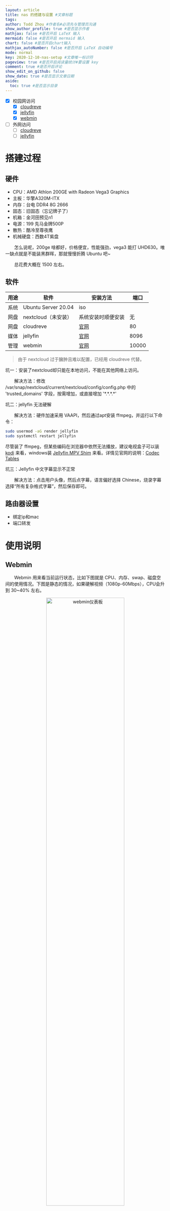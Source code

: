 ```yaml
---
layout: article
title: nas 的搭建与设置 #文章标题
tags: 
author: Todd Zhou #作者名#必须先与管理员沟通
show_author_profile: true #是否显示作者
mathjax: false #是否开启 LaTeX 输入
mermaid: false #是否开启 mermaid 输入
chart: false #是否开启chart输入
mathjax_autoNumber: false #是否开启 LaTeX 自动编号
mode: normal
key: 2020-12-10-nas-setup #文章唯一标识符
pageview: true #是否开启阅读量统计#要设置 key
comment: true #是否开启评论
show_edit_on_github: false
show_date: true #是否显示文章日期
aside:
  toc: true #是否显示目录
---
```


<!--more-->
<!-- more -->

- [x] 校园网访问
  - [x] [cloudreve](http://211.66.11.192)
  - [x] [jellyfin](http://211.66.11.192:8096)
  - [x] [webmin](http://211.66.11.192:10000)
- [ ] 外网访问
  - [ ] [cloudreve](http://cloud.scuteee.com)
  - [ ] [jellyfin](http://music.scuteee.com)

# 搭建过程

## 硬件

* CPU：AMD Athlon 200GE with Radeon Vega3 Graphics
* 主板：华擎A320M-ITX
* 内存：台电 DDR4 8G 2666
* 固态：旧固态（忘记牌子了）
* 机箱：金河田预见n1
* 电源：199 先马金牌500P
* 散热：酷冷至尊夜鹰
* 机械硬盘：西数4T紫盘

&emsp;&emsp;怎么说呢，200ge 啥都好，价格便宜，性能强劲，vega3 能打 UHD630。唯一缺点就是不能装黑群晖，那就慢慢折腾 Ubuntu 吧~

&emsp;&emsp;总花费大概在 1500 左右。

## 软件

|用途|软件|安装方法|端口|
|---|---|----|---|
|系统|Ubuntu Server 20.04|iso||
|网盘|nextcloud（未安装）|系统安装时顺便安装|无|
|网盘|cloudreve|[官网](https://github.com/cloudreve/Cloudreve/releases)|80|
|媒体|jellyfin|[官网](https://jellyfin.org/downloads/)|8096|
|管理|webmin|[官网](http://www.webmin.com/download.html)|10000|

> 由于 nextcloud 过于臃肿且难以配置，已经用 cloudreve 代替。

坑一：安装了nextcloud却只能在本地访问，不能在其他网络上访问。

&emsp;&emsp;解决方法：修改 /var/snap/nextcloud/current/nextcloud/config/config.php 中的 'trusted_domains' 字段，按需增加，或直接增加 '\*.\*.\*.\*'

坑二：jellyfin 无法硬解

&emsp;&emsp;解决方法：硬件加速采用 VAAPI，然后通过apt安装 ffmpeg，并运行以下命令：

```bash
sudo usermod -aG render jellyfin
sudo systemctl restart jellyfin
```

尽管装了 ffmpeg，但某些编码在浏览器中依然无法播放，建议电视盒子可以装 [kodi]() 来看，windows装 [Jellyfin MPV Shim](https://github.com/iwalton3/jellyfin-mpv-shim/releases) 来看。详情见官网的说明：[Codec Tables](https://jellyfin.org/docs/general/clients/codec-support.html)

坑三：Jellyfin 中文字幕显示不正常

&emsp;&emsp;解决方法：点击用户头像，然后点字幕，语言偏好选择 Chinese，烧录字幕选择“所有复杂格式字幕”，然后保存即可。

## 路由器设置

* 绑定ip和mac
* 端口转发

# 使用说明

## Webmin

&emsp;&emsp;Webmin 用来看当前运行状态，比如下图就是 CPU、内存、swap、磁盘空间的使用情况。下图是静态的情况，如果硬解视频（1080p-60Mbps），CPU会升到 30~40% 左右。

<!--![webmin仪表板](/assets/images/webmin仪表板.JPG)-->

<center><img src="https://i.loli.net/2020/09/04/IVZTP85dMHwCnu2.jpg" width="70%" title="webmin仪表板"></center>

&emsp;&emsp;另一个用途就是直接上传文件到 nas 里。当然，这种方式比较“危险”，而且上传的文件也不方便访问，所以只用于上传电影到 Jellyfin 里。

<!--![webmin文件管理](/assets/images/webmin文件管理.JPG)-->

<center><img src="https://i.loli.net/2020/09/10/NzMhyLjCU1lvfV7.jpg" width="60%" title="webmin文件管理"></center>

## Jellyfin

&emsp;&emsp;Jellyfin 用于看电影、看照片、听音乐。

<!--![jellyfin](/assets/images/jellyfin.JPG)-->

<center><img src="https://i.loli.net/2020/09/10/ZGOqeMEQ5m3vsRn.jpg" width="60%" title="jellyfin"></center>

&emsp;&emsp;Jellyfin 用媒体库来管理不同内容。根据内容类型，媒体库可分为：

* 电影
* 音乐
* 电视节目
* 有声读物
* 照片
* mv
* 混合内容

&emsp;&emsp;一定要选择好对应内容类型，如果是存自己录制的视频，最好选混合内容，选电影的话有可能识别不了。

&emsp;&emsp;除此之外，媒体的命名也要按照 Jellyfin 规定的格式。首先去 [TheMovieDb](https://www.themoviedb.org/) 和 [TheTVDB](https://thetvdb.com/) 搜索该片英文名（要fq），然后将电影命名为：

```c
电影英文名 (上映年份).mp4
          ↖__ 用空格隔开
```

&emsp;&emsp;如果是同一部电影的不同版本（不同清晰度、或导演剪辑版），就放到同一个文件夹下，按如下格式命名：

```c
电影英文名 (上映年份)
├── 电影英文名 (上映年份) - 1080P.mp4
├── 电影英文名 (上映年份) - 720P.mp4
└── 电影英文名 (上映年份) - Directors Cut.mp4
                         ↖__ 空格、减号、空格
```

&emsp;&emsp;建议每部电影都放到各自的文件夹下，这样就可以将元数据保存到文件夹中，更加整齐。

&emsp;&emsp;如果电影有字幕，把电影和字幕放一起，然后将字幕命名为 `Film.srt` 或 `Film.zh.srt`。

&emsp;&emsp;剧集的命名格式如下：

```c
剧集英文名 (上映年份)
├──Specials /这是文件夹，存放OVA，特典，剧场版之类
│   ├──剧集英文名 S00E01.mp4
│   ├──剧集英文名 S00E02.mp4
│   └──......
├── Season 01 /这是文件夹，有几季就建几个文件夹
│   ├── 剧集英文名 S01E01.mp4
│   ├── 剧集英文名 S01E01.mp4
│   └──......
└── Season 02 /同上
    ├── 剧集英文名 S02E01.mp4
    └── 剧集英文名 S02E02.mp4
```

&emsp;&emsp;音乐的命名格式如下（可以用 [MusicTag](https://usmusic.cn/2037.html) 整理）：

```c
Music
└── Artist
    └── Album
        ├── 01 - Song.mp3
        └── 02 - Song.mp3
Music
└── Artist
    └── Album
        └── Disc 1
            ├── 01 - Song.mp3
            └── 02 - Song.mp3
        └── Disc 2
            ├── 01 - Song.mp3
            └── 02 - Song.mp3
```

&emsp;&emsp;网上甚至有人研究出如何整理毛片→ [利用AV Data Capture+Jellyfin+Kodi打造更优雅的本地AV（毛片）+普通影片媒体库](https://pockies.github.io/2020/01/09/av-data-capture-jellyfin-kodi/)

## Nextcloud（未安装）

* 当网盘使用，可以上传、下载文件、预览文件

因为这个不好配置，用 cloudreve 替代之。

<!--![nextcloud](/assets/images/nextcloud.JPG)-->

<center><img src="https://i.loli.net/2020/09/10/OKG1Qnu5axEjJgv.jpg" width="60%" title="nextcloud"></center>

## cloudreve

* 当网盘使用，可以上传、下载文件、预览文件

<!-- ![cloudreve](/assets/images/cloudreve.jpg) -->
<center><img src="https://i.loli.net/2020/12/10/rWm4EHZpNAG28la.jpg" width="60%" title="cloudreve"></center>

# 参考资料

关于网盘软件的选择：

* [自建企业网盘：镜像部署与使用实战](http://help.websoft9.com/cloudbox-practice/default.html)

关于 Jellyfin：

* [超详细Emby和Jellyfin体验对比！威联通TS-551：挂黑裙，转原盘电影如何？](https://zhuanlan.zhihu.com/p/168652604)